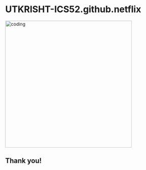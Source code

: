 # UTKRISHT-ICS52.github.netflix
<img align="center" alt="coding" width="400" src="https://user-images.githubusercontent.com/100148878/177600612-bb1b387b-fa3a-41e5-9c8d-e56f6cd7022c.gif">
<h2>Thank you!</h2>



